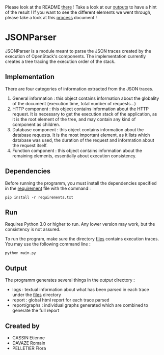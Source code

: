 Please look at the README [there](https://excilyano.github.io/JSONParser/) !
Take a look at our [outputs](output/report/index_report.html) to have a hint of the result !
If you want to see the different elements we went through, please take a look at this [process](FLOW.md) document !

# JSONParser
JSONParser is a module meant to parse the JSON traces created by the execution of OpenStack's components.
The implementation currently creates a tree tracing the execution order of the stack.

## Implementation
There are four categories of information extracted from the JSON traces.
1. General information : this object contains information about the globality of the document (execution time, total number of requests...)
2. HTTP component : this object contains information about the HTTP request. It is necessary to get the execution stack of the application, as it is the root element of the tree, and may contain any kind of component as children.
3. Database component : this object contains information about the database requests. It is the most important element, as it lists which database was used, the duration of the request and information about the request itself.
4. Function component : this object contains information about the remaining elements, essentially about execution consistency.

## Dependencies
Before running the programm, you must install the dependencies specified in the [requirement](requirements.txt) file with the command :
```
pip install -r requirements.txt
```

## Run
Requires Python 3.0 or higher to run. Any lower version may work, but the consistency is not assured.

To run the program, make sure the directory [files](files) contains execution traces. You may use the following command line :
```
python main.py
```

## Output
The programm generates several things in the *output* directory :
  - logs :  textual information about what has been parsed in each trace under the [files](files) directory
  - report : global html report for each trace parsed
  - report/graphs : individual graphs generated which are combined to generate the full report

## Created by
* CASSIN Etienne
* DAVAZE Romain
* PELLETIER Flora
